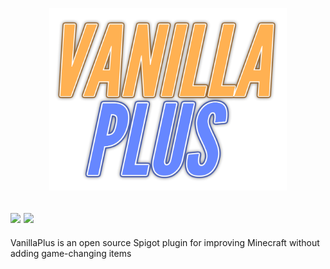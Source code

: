 <p align="center"><a href="#"><img src=https://raw.githubusercontent.com/SquaredHelix/VanillaPlus/master/assets/logo.png width=380></a></p>

[![](https://img.shields.io/static/v1?label=minecraft%20version&message=1.14&color=informational)](#)
[![](https://img.shields.io/github/issues/SquaredHelix/VanillaPlus)](https://github.com/SquaredHelix/VanillaPlus/issues)
-----
VanillaPlus is an open source Spigot plugin for improving Minecraft without adding game-changing items
